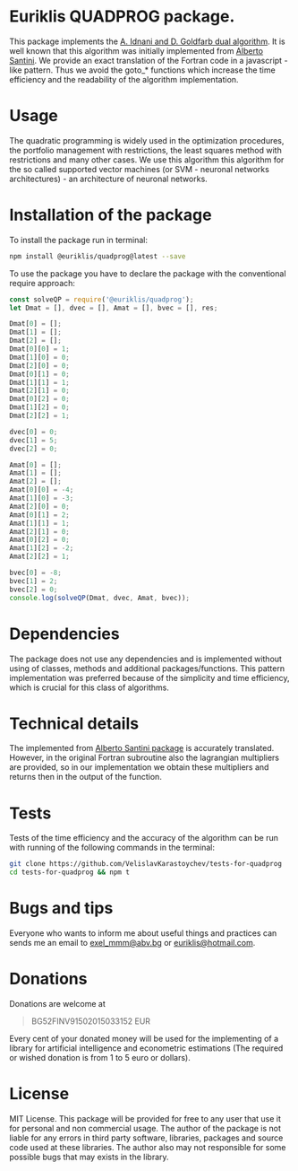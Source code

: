 # Euriklis  QUADPROG package.

This package implements the [A. Idnani and D. Goldfarb dual algorithm](https://citeseerx.ist.psu.edu/viewdoc/download?doi=10.1.1.521.6352&rep=rep1&type=pdf). It is well known that this algorithm was initially implemented from [Alberto Santini](https://www.npmjs.com/package/quadprog). We provide an exact translation of the Fortran code in a javascript - like pattern. Thus we avoid the goto_* functions which increase the time efficiency and the readability of the algorithm implementation. 
# Usage

The quadratic programming is widely used in the optimization procedures, the portfolio management with restrictions, the least squares method with restrictions and many other cases. We use this algorithm this algorithm for the so called supported vector machines (or SVM - neuronal networks architectures) - an architecture of neuronal networks. 

# Installation of the package

To install the package run in terminal:
```sh
npm install @euriklis/quadprog@latest --save
```
To use the package you have to declare the package with the conventional require approach:

```js
const solveQP = require('@euriklis/quadprog');
let Dmat = [], dvec = [], Amat = [], bvec = [], res;

Dmat[0] = [];
Dmat[1] = [];
Dmat[2] = [];
Dmat[0][0] = 1;
Dmat[1][0] = 0;
Dmat[2][0] = 0;
Dmat[0][1] = 0;
Dmat[1][1] = 1;
Dmat[2][1] = 0;
Dmat[0][2] = 0;
Dmat[1][2] = 0;
Dmat[2][2] = 1;

dvec[0] = 0;
dvec[1] = 5;
dvec[2] = 0;

Amat[0] = [];
Amat[1] = [];
Amat[2] = [];
Amat[0][0] = -4;
Amat[1][0] = -3;
Amat[2][0] = 0;
Amat[0][1] = 2;
Amat[1][1] = 1;
Amat[2][1] = 0;
Amat[0][2] = 0;
Amat[1][2] = -2;
Amat[2][2] = 1;

bvec[0] = -8;
bvec[1] = 2;
bvec[2] = 0;
console.log(solveQP(Dmat, dvec, Amat, bvec));
```

# Dependencies

The package does not use any dependencies and is implemented without using of classes, methods and additional packages/functions. This pattern implementation was preferred because of the simplicity and time efficiency, which is crucial for this class of algorithms. 

# Technical details

The implemented from [Alberto Santini package](https://github.com/albertosantini/node-quadprog) is accurately translated. However, in the original Fortran subroutine also the lagrangian multipliers are provided, so in our implementation we obtain these multipliers and returns then in the output of the function. 

# Tests

Tests of the time efficiency and the accuracy of the algorithm can be run with running of the following commands in the terminal:
```sh
git clone https://github.com/VelislavKarastoychev/tests-for-quadprog
cd tests-for-quadprog && npm t
```

# Bugs and tips

Everyone who wants to inform me about useful things and practices can sends me an email to exel_mmm@abv.bg or euriklis@hotmail.com.

# Donations

Donations are welcome at

> BG52FINV91502015033152 EUR

Every cent of your donated money will be used for the implementing of a library for artificial intelligence and econometric estimations (The required or wished donation is from 1 to 5 euro or dollars).

# License

MIT License. This package will be provided for free to any user that use it for personal and non commercial usage. The author of the package is not liable for any errors in third party software, libraries, packages and source code used at these libraries. The author also may not responsible for some possible bugs that may exists in the library.
